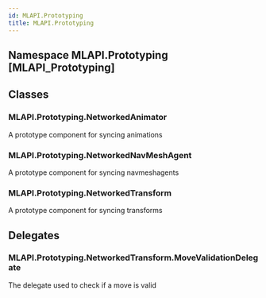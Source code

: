 ```yaml
---  
id: MLAPI.Prototyping  
title: MLAPI.Prototyping  
---
```


## Namespace MLAPI.Prototyping [MLAPI_Prototyping]

<div class="markdown level0 summary" markdown="1">

</div>

<div class="markdown level0 conceptual" markdown="1">

</div>

<div class="markdown level0 remarks" markdown="1">

</div>

## Classes

### MLAPI.Prototyping.NetworkedAnimator

<div class="section" markdown="1">

A prototype component for syncing animations

</div>

### MLAPI.Prototyping.NetworkedNavMeshAgent

<div class="section" markdown="1">

A prototype component for syncing navmeshagents

</div>

### MLAPI.Prototyping.NetworkedTransform

<div class="section" markdown="1">

A prototype component for syncing transforms

</div>

## Delegates

### MLAPI.Prototyping.NetworkedTransform.MoveValidationDelegate

<div class="section" markdown="1">

The delegate used to check if a move is valid

</div>
